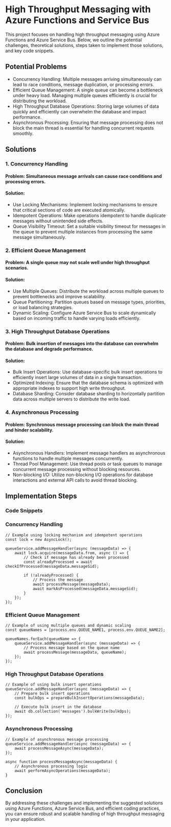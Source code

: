 # High Throughput Messaging with Azure Functions and Service Bus

This project focuses on handling high throughput messaging using Azure Functions and Azure Service Bus. Below, we outline the potential challenges, theoretical solutions, steps taken to implement those solutions, and key code snippets.

## Potential Problems

- Concurrency Handling: Multiple messages arriving simultaneously can lead to race conditions, message duplication, or processing errors.
- Efficient Queue Management: A single queue can become a bottleneck under heavy load. Managing multiple queues efficiently is crucial for distributing the workload.
- High Throughput Database Operations: Storing large volumes of data quickly and efficiently can overwhelm the database and impact performance.
- Asynchronous Processing: Ensuring that message processing does not block the main thread is essential for handling concurrent requests smoothly.

## Solutions

### 1. Concurrency Handling

#### Problem: Simultaneous message arrivals can cause race conditions and processing errors.

#### Solution:

- Use Locking Mechanisms: Implement locking mechanisms to ensure that critical sections of code are executed atomically.
- Idempotent Operations: Make operations idempotent to handle duplicate messages without unintended side effects.
- Queue Visibility Timeout: Set a suitable visibility timeout for messages in the queue to prevent multiple instances from processing the same message simultaneously.

### 2. Efficient Queue Management

#### Problem: A single queue may not scale well under high throughput scenarios.

#### Solution:

- Use Multiple Queues: Distribute the workload across multiple queues to prevent bottlenecks and improve scalability.
- Queue Partitioning: Partition queues based on message types, priorities, or load balancing strategies.
- Dynamic Scaling: Configure Azure Service Bus to scale dynamically based on incoming traffic to handle varying loads efficiently.
  
### 3. High Throughput Database Operations

#### Problem: Bulk insertion of messages into the database can overwhelm the database and degrade performance.

#### Solution:

- Bulk Insert Operations: Use database-specific bulk insert operations to efficiently insert large volumes of data in a single transaction.
- Optimized Indexing: Ensure that the database schema is optimized with appropriate indexes to support high write throughput.
- Database Sharding: Consider database sharding to horizontally partition data across multiple servers to distribute the write load.
  
### 4. Asynchronous Processing

#### Problem: Synchronous message processing can block the main thread and hinder scalability.

#### Solution:

- Asynchronous Handlers: Implement message handlers as asynchronous functions to handle multiple messages concurrently.
- Thread Pool Management: Use thread pools or task queues to manage concurrent message processing without blocking resources.
- Non-blocking I/O: Utilize non-blocking I/O operations for database interactions and external API calls to avoid thread blocking.

## Implementation Steps

### Code Snippets

### Concurrency Handling
```
// Example using locking mechanism and idempotent operations
const lock = new AsyncLock();

queueService.addMessageHandler(async (messageData) => {
    await lock.acquire(messageData.from, async () => {
        // Check if message has already been processed
        const alreadyProcessed = await checkIfProcessed(messageData.messageSid);

        if (!alreadyProcessed) {
            // Process the message
            await processMessage(messageData);
            await markAsProcessed(messageData.messageSid);
        }
    });
});
```

### Efficient Queue Management
```
// Example of using multiple queues and dynamic scaling
const queueNames = [process.env.QUEUE_NAME1, process.env.QUEUE_NAME2];

queueNames.forEach(queueName => {
    queueService.addMessageHandler(async (messageData) => {
        // Process message based on the queue name
        await processMessage(messageData, queueName);
    });
});
```

### High Throughput Database Operations
```
// Example of using bulk insert operations
queueService.addMessageHandler(async (messageData) => {
    // Prepare bulk insert operations
    const bulkOps = prepareBulkInsertOperations(messageData);

    // Execute bulk insert in the database
    await db.collection('messages').bulkWrite(bulkOps);
});
```

### Asynchronous Processing
```
// Example of asynchronous message processing
queueService.addMessageHandler(async (messageData) => {
    await processMessageAsync(messageData);
});

async function processMessageAsync(messageData) {
    // Asynchronous processing logic
    await performAsyncOperations(messageData);
}
```

## Conclusion

By addressing these challenges and implementing the suggested solutions using Azure Functions, Azure Service Bus, and efficient coding practices, you can ensure robust and scalable handling of high throughput messaging in your application.
